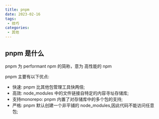 ```yaml
---
title: pnpm
date: 2023-02-16
tags:
 - 技巧
categories: 
 - 其他
---
```


## pnpm 是什么

pnpm 为 performant npm 的简称，意为 高性能的 npm

pnpm 主要有以下优点:

- 快速: pnpm 比其他包管理工具快两倍;
- 高效: node_modules 中的文件链接自特定的内容寻址存储库;
- 支持monorepo: pnpm 内置了对存储库中的多个包的支持;
- 严格: pnpm 默认创建一个非平铺的 node_modules,因此代码不能访问任意包;
